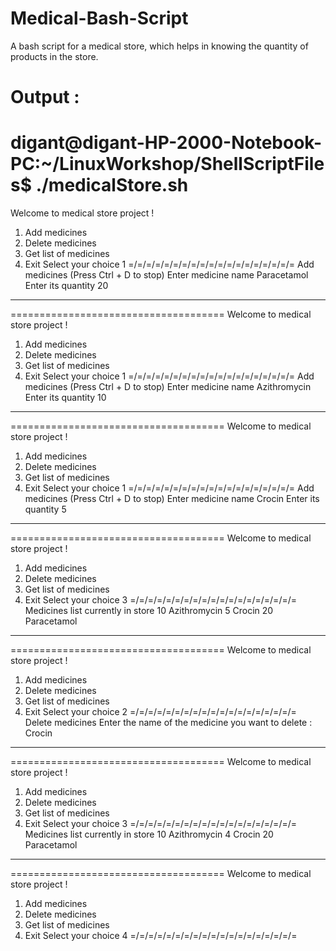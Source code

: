 # Medical-Bash-Script
A bash script for a medical store, which helps in knowing the quantity of products in the store.
# Output :
digant@digant-HP-2000-Notebook-PC:~/LinuxWorkshop/ShellScriptFiles$ ./medicalStore.sh
=====================================
Welcome to medical store project !
1. Add medicines
2. Delete medicines
3. Get list of medicines
4. Exit
Select your choice
1
=/=/=/=/=/=/=/=/=/=/=/=/=/=/=/=/=/=/=
Add medicines (Press Ctrl + D to stop)
Enter medicine name
Paracetamol
Enter its quantity
20
******************************************
=====================================
Welcome to medical store project !
1. Add medicines
2. Delete medicines
3. Get list of medicines
4. Exit
Select your choice
1
=/=/=/=/=/=/=/=/=/=/=/=/=/=/=/=/=/=/=
Add medicines (Press Ctrl + D to stop)
Enter medicine name
Azithromycin
Enter its quantity
10
******************************************
=====================================
Welcome to medical store project !
1. Add medicines
2. Delete medicines
3. Get list of medicines
4. Exit
Select your choice
1
=/=/=/=/=/=/=/=/=/=/=/=/=/=/=/=/=/=/=
Add medicines (Press Ctrl + D to stop)
Enter medicine name
Crocin
Enter its quantity
5
******************************************
=====================================
Welcome to medical store project !
1. Add medicines
2. Delete medicines
3. Get list of medicines
4. Exit
Select your choice
3
=/=/=/=/=/=/=/=/=/=/=/=/=/=/=/=/=/=/=
Medicines list currently in store
     10 Azithromycin
      5 Crocin
     20 Paracetamol
******************************************
=====================================
Welcome to medical store project !
1. Add medicines
2. Delete medicines
3. Get list of medicines
4. Exit
Select your choice
2
=/=/=/=/=/=/=/=/=/=/=/=/=/=/=/=/=/=/=
Delete medicines
Enter the name of the medicine you want to delete : 
Crocin

******************************************
=====================================
Welcome to medical store project !
1. Add medicines
2. Delete medicines
3. Get list of medicines
4. Exit
Select your choice
3
=/=/=/=/=/=/=/=/=/=/=/=/=/=/=/=/=/=/=
Medicines list currently in store
     10 Azithromycin
      4 Crocin
     20 Paracetamol
******************************************
=====================================
Welcome to medical store project !
1. Add medicines
2. Delete medicines
3. Get list of medicines
4. Exit
Select your choice
4
=/=/=/=/=/=/=/=/=/=/=/=/=/=/=/=/=/=/=
